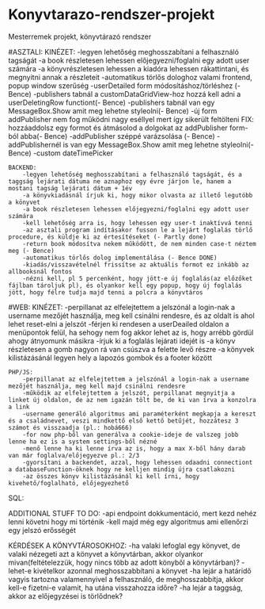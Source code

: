# Konyvtarazo-rendszer-projekt
Mesterremek projekt, könyvtárazó rendszer


#ASZTALI:
    KINÉZET:
        -legyen lehetőség meghosszabítani a felhasználó tagságát
        -a book részletesen lehessen előjegyezni/foglalni egy adott user számára
        -a könyvrészletesen lehessen a kiadóra lehessen rákattintani, és megnyitni annak a részleteit
        -automatikus törlős dologhoz valami frontend, popup window szerűség
        -userDetailed form módosításhoz/törléshez (- Bence)
        -publishers tabnál a customDataGridView-hoz hozzá kell adni a userDeletingRow functiont(- Bence)
        -publishers tabnál van egy MessageBox.Show amit meg lehetne styleolni(- Bence)
        -új form addPublisher nem fog működni nagy eséllyel mert így sikerült feltölteni FIX: hozzáaddolsz egy formot és átmásolod a dolgokat az addPublisher form-ból abba(- Bence)
        -addPublisher széppé varázsolása (- Bence)
        -addPublishernél is van egy MessageBox.Show amit meg lehetne styleolni(- Bence)
        -custom dateTimePicker


    BACKEND:
        -legyen lehetőség meghosszabítani a felhasználó tagságát, és a taggság lejárati dátuma ne aznaphoz egy évre járjon le, hanem a mostani tagság lejárati dátum + 1év
        -a könyvkiadásnál írjuk ki, hogy mikor olvasta az illető legutóbb a könyvet
        -a book részletesen lehessen előjegyezni/foglalni egy adott user számára
        -kell lehetőség arra is, hogy lehessen egy user-t inaktívvá tenni
        -az asztali program indításakor fusson le a lejárt foglalás törlő procedure, és küldje ki az értesítéseket (- Partly done)
        -return book módosítva nekem működött, de nem minden case-t néztem meg (- Bence)
        -automatikus törlős dolog implementálása (- Bence DONE)
        -kiadás/visszavételnél frissítse az aktuális formot ez inkább az allbooksnál fontos
        -nézni kell, pl 5 percenként, hogy jött-e új foglalás(az előzőket fájlban tároljuk pl), és olyankor kell egy popup, hogy új foglalás jött, hogy félre tudja majd tenni a polcra a könyvtáros

#WEB:
    KINÉZET:
        -perpillanat az elfelejtettem a jelszónál a login-nak a username mezőjét használja, meg kell csinálni rendesre, és az oldalt is ahol lehet reset-elni a jelszót
        -férjen ki rendesen a userDeailed oldalon a menüpontok felül, ha sehogy nem fog akkor lehet az is, hogy arrébb gördül ahogy átnyomunk másikra
        -írjuk ki a foglalás lejárati idejét is
        -a könyv részletesen a gomb nagyon rá van csúszva a felette levő részre
        -a könyvek kilistázásánál legyen hely a lapozós gombok és a footer között
        
        

    PHP/JS:
        -perpillanat az elfelejtettem a jelszónál a login-nak a username mezőjét használja, meg kell majd csinálni rendesre
        -működik az elfelejtettem a jelszót, perpillanat megnyitja a linket új oldalon, de az nem igazán tölt be, de ki van írva a konzolra a link
        -username generáló algoritmus ami paraméterként megkapja a kereszt és a családnevet, veszi mindkettő első kettő betűjét, hozzátesz 3 számot és visszaadja (pl.: hobá666)
        -for now php-ből van generálva a cookie-ideje de valszeg jobb lenne ha ez is a system settings-ből nézné
        -menő lenne ha ki lenne írva az is, hogy a max X-ből hány darab van már foglalva/előjegyezve pl.: 2/3
        -gyorsítani a backendet, azzal, hogy lehessen odaadni connectiont a databaseFunction-öknek hogy ne kelljen mindig újra csatlakozni
        -az összes könyv kilistázásánál ki kell írni, hogy kivehető/foglalható, előjegyezhető

SQL:

ADDITIONAL STUFF TO DO:
-api endpoint dokkumentáció, mert kezd nehéz lenni követni hogy mi történik
-kell majd még egy algoritmus ami ellenőrzi egy jelszó erősségét

KÉRDÉSEK A KÖNYVTÁROSOKHOZ:
-ha valaki lefoglal egy könyvet, de valaki nézegeti azt a könyvet a könyvtárban, akkor olyankor mivan(feltételezzük, hogy nincs több az adott könyből a könyvtárban)?
-lehet-e kivételkor azonnal meghosszabbítani a könyvet
-ha lejár a határidő vagyis tartozna valamennyivel a felhasználó, de meghosszabbítja, akkor kell-e fizetni-e valamit, ha utána visszahozza időre?
-ha lejár a taggság, akkor az előjegyzései is törlődnek?

